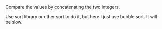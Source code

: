 Compare the values by concatenating the two integers.

Use sort library or other sort to do it, but here I just use bubble sort. It will be slow.  
